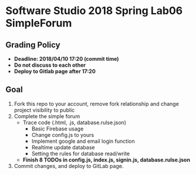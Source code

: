 # Software Studio 2018 Spring Lab06 SimpleForum

## Grading Policy

* **Deadline: 2018/04/10 17:20 (commit time)**
* **Do not discuss to each other**
* **Deploy to Gitlab page after 17:20**


## Goal

1. Fork this repo to your account, remove fork relationship and change project visibility to public
2. Complete the simple forum
    * Trace code (.html, .js, database.rulse.json)
        * Basic Firebase usage
        * Change config.js to yours
        * Implement google and email login function
        * Realtime update database
        * Setting the rules for database read/write
    * **Finish 8 TODOs in config.js, index.js, signin.js, database.rulse.json**
3. Commit changes, and deploy to GitLab page.
